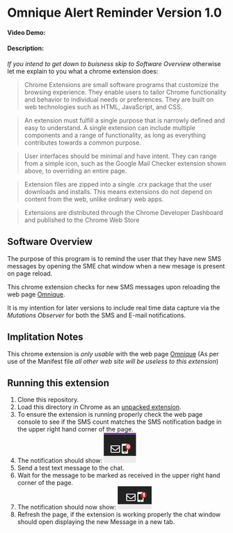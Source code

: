 # Omnique Alert Reminder Version 1.0

#### Video Demo:  <URL HERE>

#### Description:

_If you intend to get down to buisness skip to Software Overview_ otherwise let me explain to you what a chrome extension does:

>Chrome Extensions are small software programs that customize the browsing experience. They enable users to tailor Chrome functionality and behavior to individual needs or preferences. They are built on web technologies such as HTML, JavaScript, and CSS.

>An extension must fulfill a single purpose that is narrowly defined and easy to understand. A single extension can include multiple components and a range of functionality, as long as everything contributes towards a common purpose.

>User interfaces should be minimal and have intent. They can range from a simple icon, such as the Google Mail Checker extension shown above, to overriding an entire page.

>Extension files are zipped into a single .crx package that the user downloads and installs. This means extensions do not depend on content from the web, unlike ordinary web apps.

>Extensions are distributed through the Chrome Developer Dashboard and published to the Chrome Web Store


## Software Overview

The purpose of this program is to remind the user that they have new SMS messages by opening the SME chat window when a new mesage is present on page reload.

This chrome extension checks for new SMS messages upon reloading the web page [Omnique](https://app.omnique.com/).

It is my intention for later versions to include real time data capture via the _Mutations Observer_ for both the SMS and E-mail notifications.

## Implitation Notes

This chrome extension is _only usable_ with the web page [Omnique](https://app.omnique.com/) (As per use of the Manifest file _all other web site will be useless to this extension_)

## Running this extension

1. Clone this repository.
2. Load this directory in Chrome as an [unpacked extension](https://developer.chrome.com/docs/extensions/mv3/getstarted/development-basics/#load-unpacked).
3. To ensure the extension is running properly check the web page console to see if the SMS count matches the SMS notification badge in the upper right hand corner of the page.
4. The notification should show: ![SMS notification badge](zeroMessage.png)
5. Send a test text message to the chat.
6. Wait for the message to be marked as received in the upper right hand corner of the page.
7. The notification should now show: ![New SMS](newMessage.png)
8. Refresh the page, if the extension is working properly the chat window should open displaying the new Message in a new tab.

